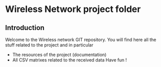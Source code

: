 # Wireless Network project folder 

## Introduction

Welcome to the Wireless network GIT repository. You will find here all the stuff related to the project and in particular 
- The resources of the project (documentation)
- All CSV matrixes related to the received data 
Have fun !
